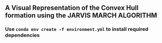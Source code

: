 ## A Visual Representation of the Convex Hull formation using the JARVIS MARCH ALGORITHM

### Use `conda env create -f environment.yml` to install required dependencies